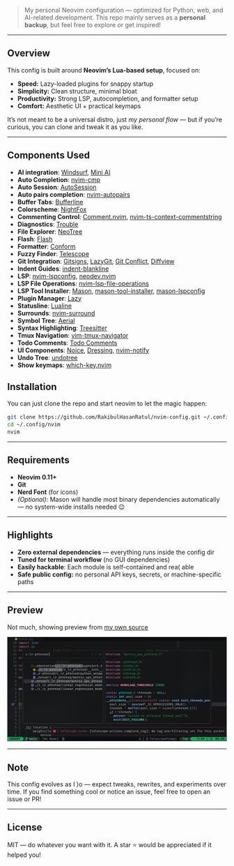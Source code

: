 > My personal Neovim configuration — optimized for Python, web, and AI-related development.
> This repo mainly serves as a **personal backup**, but feel free to explore or get inspired!

---

## Overview

This config is built around **Neovim’s Lua-based setup**, focused on:

- **Speed:** Lazy-loaded plugins for snappy startup
- **Simplicity:** Clean structure, minimal bloat
- **Productivity:** Strong LSP, autocompletion, and formatter setup
- **Comfort:** Aesthetic UI + practical keymaps

It’s not meant to be a universal distro, just _my personal flow_ — but if you’re curious, you can clone and tweak it as you like.

---

## Components Used

- **AI integration**: [Windsurf](https://github.com/Exafunction/windsurf.nvim), [Mini AI](https://github.com/echasnovski/mini.ai)
- **Auto Completion**: [nvim-cmp](https://github.com/hrsh7th/nvim-cmp)
- **Auto Session**: [AutoSession](https://github.com/rmagatti/auto-session)
- **Auto pairs completion**: [nvim-autopairs](https://github.com/windwp/nvim-autopairs)
- **Buffer Tabs**: [Bufferline](https://github.com/akinsho/bufferline.nvim)
- **Colorscheme**: [NightFox](https://github.com/EdenEast/nightfox.nvim)
- **Commenting Control**: [Comment.nvim](https://github.com/numToStr/Comment.nvim), [nvim-ts-context-commentstring](https://github.com/JoosepAlviste/nvim-ts-context-commentstring)
- **Diagnostics**: [Trouble](https://github.com/folke/trouble.nvim)
- **File Explorer**: [NeoTree](https://github.com/nvim-neo-tree/neo-tree.nvim)
- **Flash**: [Flash](https://github.com/folke/flash.nvim)
- **Formatter**: [Conform](https://github.com/stevearc/conform.nvim)
- **Fuzzy Finder**: [Telescope](https://github.com/nvim-telescope/telescope.nvim)
- **Git Integration**: [Gitsigns](https://github.com/lewis6991/gitsigns.nvim), [LazyGit](https://github.com/kdheepak/lazygit.nvim), [Git Conflict](https://github.com/akinsho/git-conflict.nvim), [Diffview](https://github.com/sindrets/diffview.nvim)
- **Indent Guides**: [indent-blankline](https://github.com/lukas-reineke/indent-blankline.nvim)
- **LSP**: [nvim-lspconfig](https://github.com/neovim/nvim-lspconfig), [neodev.nvim](https://github.com/folke/neodev.nvim)
- **LSP File Operations**: [nvim-lsp-file-operations](https://github.com/antosha417/nvim-lsp-file-operations)
- **LSP Tool Installer**: [Mason](https://github.com/williamboman/mason.nvim), [mason-tool-installer](https://github.com/WhoIsSethDaniel/mason-tool-installer.nvim), [mason-lspconfig](https://github.com/williamboman/mason-lspconfig.nvim)
- **Plugin Manager**: [Lazy](https://github.com/folke/lazy.nvim)
- **Statusline**: [Lualine](https://github.com/nvim-lualine/lualine.nvim)
- **Surrounds**: [nvim-surround](https://github.com/kylechui/nvim-surround)
- **Symbol Tree**: [Aerial](https://github.com/stevearc/aerial.nvim)
- **Syntax Highlighting**: [Treesitter](https://github.com/nvim-treesitter/nvim-treesitter)
- **Tmux Navigation**: [vim-tmux-navigator](https://github.com/christoomey/vim-tmux-navigator)
- **Todo Comments**: [Todo Comments](https://github.com/folke/todo-comments.nvim)
- **UI Components**: [Noice](https://github.com/folke/noice.nvim), [Dressing](https://github.com/stevearc/dressing.nvim), [nvim-notify](https://github.com/rcarriga/nvim-notify)
- **Undo Tree**: [undotree](https://github.com/mbbill/undotree)
- **Show keymaps**: [which-key.nvim](https://github.com/folke/which-key.nvim)

## Installation

You can just clone the repo and start neovim to let the magic happen:

```bash
git clone https://github.com/RakibulHasanRatul/nvim-config.git ~/.config/nvim
cd ~/.config/nvim
nvim
```

---

## Requirements

- **Neovim 0.11+**
- **Git**
- **Nerd Font** (for icons)
- _(Optional)_: Mason will handle most binary dependencies automatically — no system-wide installs needed 😉

---

## Highlights

- **Zero external dependencies** — everything runs inside the config dir
- **Tuned for terminal workflow** (no GUI dependencies)
- **Easily hackable**: Each module is self-contained and rea( able
- **Safe public config:** no personal API keys, secrets, or machine-specific paths

---

## Preview

Not much, showing preview from [my own source](https://github.com/RakibulHasanRatul/scratch-lr)

![Preview](./preview.png)

---

## Note

This config evolves as I )o — expect tweaks, rewrites, and experiments over time.
If you find something cool or notice an issue, feel free to open an issue or PR!

---

## License

MIT — do whatever you want with it. A star ⭐ would be appreciated if it helped you!
